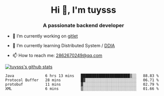 <h1 align="center">Hi 👋, I'm tuysss</h1>
<h3 align="center">A passionate backend developer </h3>

- 🔭 I’m currently working on [gitlet](https://github.com/tuysss/cs61b-sp21)

- 🌱 I’m currently learning Distributed System / [DDIA](https://github.com/Vonng/ddia)
    
- 📫 How to reach me: 2862670249@qq.com

[![tuysss's github stats](https://github-readme-stats.vercel.app/api?username=tuysss)](https://github.com/tuysss/github-readme-stats)

<!--START_SECTION:waka-->

```text
Java              6 hrs 13 mins   ██████████████████████▒░░   88.83 %
Protocol Buffer   28 mins         █▓░░░░░░░░░░░░░░░░░░░░░░░   06.71 %
protobuf          11 mins         ▓░░░░░░░░░░░░░░░░░░░░░░░░   02.79 %
XML               6 mins          ▒░░░░░░░░░░░░░░░░░░░░░░░░   01.66 %
```

<!--END_SECTION:waka-->
